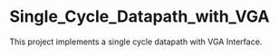 # Single_Cycle_Datapath_with_VGA
This project implements a single cycle datapath with VGA Interface.
